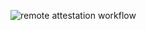 ![remote attestation workflow](https://raw.githubusercontent.com/douzebis/tpm2-software.github.io/master/images/diag1.png)
